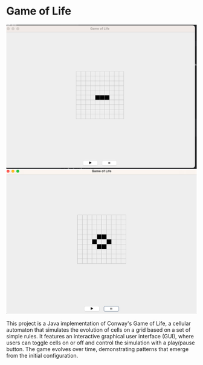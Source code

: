 # Game of Life
![img.png](img.png)
![img_1.png](img_1.png)

This project is a Java implementation of Conway's Game of Life, a cellular automaton that simulates the evolution of cells on a grid based on a set of simple rules. 
It features an interactive graphical user interface (GUI), where users can toggle cells on or off and control the simulation with a play/pause button. 
The game evolves over time, demonstrating patterns that emerge from the initial configuration.

